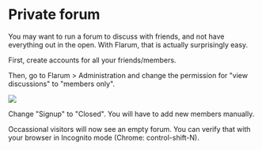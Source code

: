 # Private forum

You may want to run a forum to discuss with friends, and not have everything out in the open. With Flarum, that is actually surprisingly easy.

First, create accounts for all your friends/members.

Then, go to Flarum > Administration and change the permission for "view discussions" to "members only".

![](https://buq.eu/screenshots/t3AQcUP2Xliie8fShtwPBT6F.png)

Change "Signup" to "Closed". You will have to add new members manually. 

Occassional visitors will now see an empty forum. You can verify that with your browser in Incognito mode (Chrome: control-shift-N).